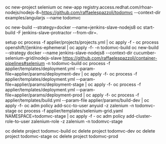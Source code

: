 oc new-project selenium
oc new-app registry.access.redhat.com/rhoar-nodejs/nodejs-8~https://github.com/raffaelespazzoli/todomvc --context-dir examples/angularjs --name todomvc

oc new-build --strategy=docker --name=jenkins-slave-nodejs8
oc start-build -F jenkins-slave-protractor --from-dir=.


setup
oc process -f applier/projects/projects.yml | oc apply -f -
oc process openshift//jenkins-ephemeral | oc apply -f- -n todomvc-build
oc new-build --strategy docker --name jenkins-slave-nodejs8 --context-dir cucumber-selenium-grid/nodejs-slave https://github.com/raffaelespazzoli/container-pipelines#selenium -n todomvc-build 
oc process -f applier/templates/deployment.yml --param-file=applier/params/deployment-dev | oc apply -f-
oc process -f applier/templates/deployment.yml --param-file=applier/params/deployment-stage | oc apply -f-
oc process -f applier/templates/deployment.yml --param-file=applier/params/deployment-prod | oc apply -f-
oc process -f applier/templates/build.yml --param-file applier/params/build-dev | oc apply -f-
oc adm policy add-scc-to-user anyuid -z zalenium -n todomvc-stage
oc process -f applier/templates/selenium-grid.yaml NAMESPACE=todomvc-stage | oc apply -f -
oc adm policy add-cluster-role-to-user zalenium-role -z zalenium -n todomvc-stage 

oc delete project todomvc-build
oc delete project todomvc-dev
oc delete project todomvc-stage
oc delete project todomvc-prod